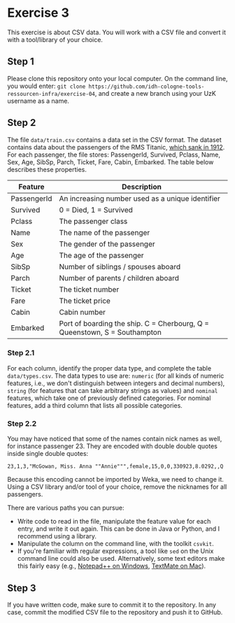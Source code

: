 # Exercise 3

This exercise is about CSV data. You will work with a CSV file and convert it with a tool/library of your choice.

## Step 1

Please clone this repository onto your local computer. On the command line, you would enter: `git clone https://github.com/idh-cologne-tools-ressourcen-infra/exercise-04`, and create a new branch using your UzK username as a name.

## Step 2
The file `data/train.csv` contains a data set in the CSV format. The dataset contains data about the passengers of the RMS Titanic, [which sank in 1912](https://en.wikipedia.org/wiki/Sinking_of_the_Titanic). For each passenger, the file stores: PassengerId, Survived, Pclass, Name, Sex, Age, SibSp, Parch, Ticket, Fare, Cabin, Embarked. The table below describes these properties.

| Feature | Description |
| --------- | --------------- |
| PassengerId | An increasing number used as a unique identifier |
| Survived | 0 = Died, 1 = Survived |
| Pclass | The passenger class |
| Name | The name of the passenger |
| Sex | The gender of the passenger |
| Age | The age of the passenger |
| SibSp | Number of siblings / spouses aboard | 
| Parch | Number of parents / children aboard | 
| Ticket | The ticket number |
| Fare | The ticket price | 
| Cabin | Cabin number | 
| Embarked | Port of boarding the ship. C = Cherbourg, Q = Queenstown, S = Southampton | 

### Step 2.1
For each column, identify the proper data type, and complete the table `data/types.csv`. The data types to use are: `numeric` (for all kinds of numeric features, i.e., we don't distinguish between integers and decimal numbers), `string` (for features that can take arbitrary strings as values) and `nominal` features, which take one of previously defined categories. For nominal features, add a third column that lists all possible categories.

### Step 2.2
You may have noticed that some of the names contain nick names as well, for instance passenger 23. They are encoded with double double quotes inside single double quotes:
```
23,1,3,"McGowan, Miss. Anna ""Annie""",female,15,0,0,330923,8.0292,,Q
```

Because this encoding cannot be imported by Weka, we need to change it. Using a CSV library and/or tool of your choice, remove the nicknames for all passengers.

There are various paths you can pursue:

- Write code to read in the file, manipulate the feature value for each entry, and write it out again. This can be done in Java or Python, and I recommend using a library.
- Manipulate the column on the command line, with the toolkit `csvkit`. 
- If you're familiar with regular expressions, a tool like `sed` on the Unix command line could also be used. Alternatively, some text editors make this fairly easy (e.g., [Notepad++ on Windows](https://notepad-plus-plus.org), [TextMate on Mac](https://macromates.com)). 


## Step 3

If you have written code, make sure to commit it to the repository. In any case, commit the modified CSV file to the repository and push it to GitHub.